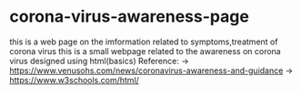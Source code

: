 # corona-virus-awareness-page
this is a web page on the imformation related to symptoms,treatment of corona virus 
this is a small webpage related to the awareness on corona virus designed using html(basics)
Reference:
-> https://www.venusohs.com/news/coronavirus-awareness-and-guidance
-> https://www.w3schools.com/html/
